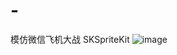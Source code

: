 # -
模仿微信飞机大战 SKSpriteKit
![image](https://github.com/iCloudys/PlaneWar/blob/master/QQ20180307-151443-HD.gif)

